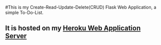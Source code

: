 #This is my Create-Read-Update-Delete(CRUD) Flask Web Application, a simple To-Do-List.

## It is hosted on my [Heroku Web Application Server](https://flask-crud-basic-app-ff4cc85f54f8.herokuapp.com/)
